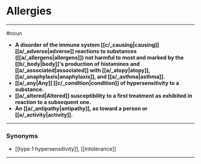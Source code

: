 # Allergies
---
#noun
- **A disorder of the immune system [[c/_causing|causing]] [[a/_adverse|adverse]] reactions to substances ([[a/_allergens|allergens]]) not harmful to most and marked by the [[b/_body|body]]'s production of histamines and [[a/_associated|associated]] with [[a/_atopy|atopy]], [[a/_anaphylaxis|anaphylaxis]], and [[a/_asthma|asthma]].**
- **[[a/_any|Any]] [[c/_condition|condition]] of hypersensitivity to a substance.**
- **[[a/_altered|Altered]] susceptibility to a first treatment as exhibited in reaction to a subsequent one.**
- **An [[a/_antipathy|antipathy]], as toward a person or [[a/_activity|activity]].**
---
### Synonyms
- [[type 1 hypersensitivity]], [[intolerance]]
---
